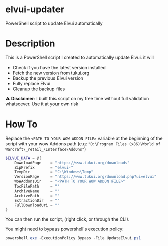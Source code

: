 # elvui-updater
PowerShell script to update Elvui automatically

# Description

This is a PowerShell script I created to automatically update Elvui. it will

  - Check if you have the latest version installed
  - Fetch the new version from tukui.org
  - Backup the previous Elvui version
  - Fully replace Elvui
  - Cleanup the backup files

:warning: **Disclaimer**: I built this script on my free time without full validation whatsoever. Use it at your own risk

# How To

Replace the `<PATH TO YOUR WOW ADDON FILE>` variable at the beginning of the script with your wow Addons path (e.g: `"D:\Program Files (x86)\World of Warcraft\_retail_\Interface\AddOns"`)


```Powershell
$ELVUI_DATA = @{
    DownloadPage    = "https://www.tukui.org/downloads"
    ZipPrefix       = "elvui-"
    TempDir         = "C:\Windows\Temp"
    VersionPage     = "https://www.tukui.org/download.php?ui=elvui"
    WoWAddonsDir    = "<PATH TO YOUR WOW ADDON FILE>"
    TocFilePath     = ""
    ArchiveName     = ""
    ArchivePath     = ""
    ExtractionDir   = ""
    FullDownloadUri = "" 
}
```

You can then run the script, (right click, or through the CLI).

You might need to bypass powershell's execution policy:

```Powershell
powershell.exe -ExecutionPolicy Bypass -File UpdateElvui.ps1
```
